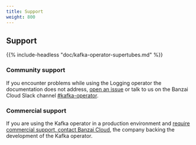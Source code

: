 ```yaml
---
title: Support
weight: 800
---
```


## Support

{{% include-headless "doc/kafka-operator-supertubes.md" %}}

### Community support

If you encounter problems while using the Logging operator the documentation does not address, [open an issue](https://github.com/banzaicloud/kafka-operator/issues) or talk to us on the Banzai Cloud Slack channel [#kafka-operator](https://pages.banzaicloud.com/invite-slack).

### Commercial support

If you are using the Kafka operator in a production environment and [require commercial support, contact Banzai Cloud](/contact/), the company backing the development of the Kafka operator.
